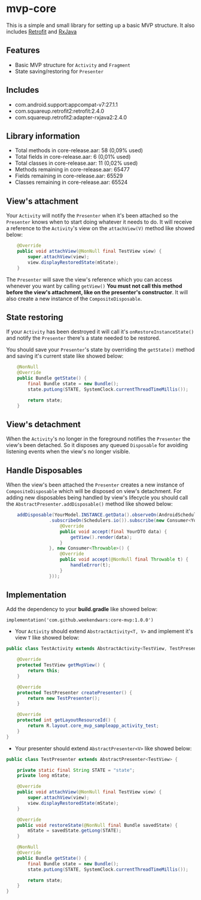 # mvp-core

This is a simple and small library for setting up a basic MVP structure. It also includes <a href="https://square.github.io/retrofit/">Retrofit</a> and <a href="https://github.com/ReactiveX/RxJava"> RxJava </a>

## Features
* Basic MVP structure for `Activity` and `Fragment`
* State saving/restoring for `Presenter`

## Includes
* com.android.support:appcompat-v7:27.1.1
* com.squareup.retrofit2:retrofit:2.4.0
* com.squareup.retrofit2:adapter-rxjava2:2.4.0

## Library information
* Total methods in core-release.aar: 58 (0,09% used)
* Total fields in core-release.aar:  6 (0,01% used)
* Total classes in core-release.aar:  11 (0,02% used)
* Methods remaining in core-release.aar: 65477
* Fields remaining in core-release.aar:  65529
* Classes remaining in core-release.aar:  65524

## View's attachment

Your `Activity` will notify the `Presenter` when it's been attached so the `Presenter` knows when to start doing whatever it
needs to do. It will receive a reference to the `Activity`'s view on the `attachView(V)` method like showed below:

```java
    @Override
    public void attachView(@NonNull final TestView view) {
        super.attachView(view);
        view.displayRestoredState(mState);
    }
```

The `Presenter` will save the view's reference which you can access whenever you want by calling `getView()` **You must not call
this method before the view's attachment, like on the presenter's constructor**. It will also create a new instance of the `CompositeDisposable`.


## State restoring

If your `Activity` has been destroyed it will call it's `onRestoreInstanceState()` and notify the `Presenter` there's a state
needed to be restored.

You should save your `Presenter`'s state by overriding the `getState()` method and saving it's current state like showed below:

```java
    @NonNull
    @Override
    public Bundle getState() {
        final Bundle state = new Bundle();
        state.putLong(STATE, SystemClock.currentThreadTimeMillis());

        return state;
    }
```

## View's detachment

When the `Activity`'s no longer in the foreground notifies the `Presenter` the view's been detached. So it disposes any queued `Disposable` for avoiding listening events when the view's no longer visible.

## Handle Disposables

When the view's been attached the `Presenter` creates a new instance of `CompositeDisposable` which will be disposed on view's detachment. For adding new disposables being handled by view's lifecycle you should call the `AbstractPresenter.addDisposable()` method like showed below:

```java
    addDisposable(YourModel.INSTANCE.getData().observeOn(AndroidSchedulers.mainThread())
                .subscribeOn(Schedulers.io()).subscribe(new Consumer<YourDTO>() {
                    @Override
                    public void accept(final YourDTO data) {
                        getView().render(data);
                    }
                }, new Consumer<Throwable>() {
                    @Override
                    public void accept(@NonNull final Throwable t) {
                        handleError(t);
                    }
                }));
```
## Implementation

Add the dependency to your **build.gradle** like showed below:

`implementation('com.github.weekendwars:core-mvp:1.0.0')`

* Your `Activity` should extend `AbstractActivity<T, V>` and implement it's view `T` like showed below:

```java
public class TestActivity extends AbstractActivity<TestView, TestPresenter> implements TestView {

    @Override
    protected TestView getMvpView() {
        return this;
    }

    @Override
    protected TestPresenter createPresenter() {
        return new TestPresenter();
    }

    @Override
    protected int getLayoutResourceId() {
        return R.layout.core_mvp_sampleapp_activity_test;
    }
}
```

* Your presenter should extend `AbstractPresenter<V>` like showed below:
```java
public class TestPresenter extends AbstractPresenter<TestView> {

    private static final String STATE = "state";
    private long mState;

    @Override
    public void attachView(@NonNull final TestView view) {
        super.attachView(view);
        view.displayRestoredState(mState);
    }

    @Override
    public void restoreState(@NonNull final Bundle savedState) {
        mState = savedState.getLong(STATE);
    }

    @NonNull
    @Override
    public Bundle getState() {
        final Bundle state = new Bundle();
        state.putLong(STATE, SystemClock.currentThreadTimeMillis());

        return state;
    }
}
```
